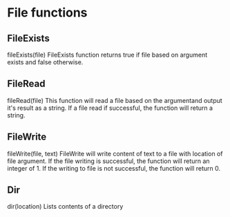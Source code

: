 # File functions
## FileExists
fileExists(file)
FileExists function returns true if file based on argument exists and false otherwise.

## FileRead
fileRead(file)
This function will read a file based on the argumentand output it's result as a string.
If a file read if successful, the function will return a string.

## FileWrite
fileWrite(file, text)
FileWrite will write content of text to a file with location of file argument.
If the file writing is successful, the function will return an integer of 1. If the writing to file is not successful, the function will return 0.

## Dir
dir(location)
Lists contents of a directory
